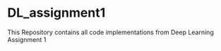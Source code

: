 # DL_assignment1

This Repository contains all code implementations from Deep Learning Assignment 1
